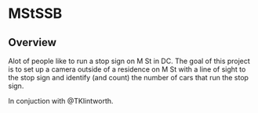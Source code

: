 # MStSSB

## Overview
Alot of people like to run a stop sign on M St in DC. The goal of this project is to set up a camera outside of a residence on M St with a line of sight to the stop sign and identify (and count) the number of cars that run the stop sign. 

In conjuction with @TKlintworth.
